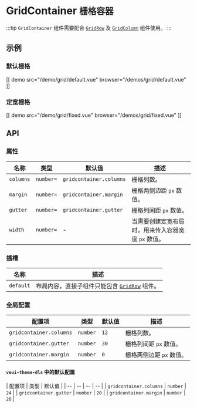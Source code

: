 # GridContainer <small>栅格容器</small>

:::tip
`GridContainer` 组件需要配合 [`GridRow`](./grid-row) 及 [`GridColumn`](./grid-column) 组件使用。
:::

## 示例

### 默认栅格

[[ demo src="/demo/grid/default.vue" browser="/demos/grid/default.vue" ]]

### 定宽栅格

[[ demo src="/demo/grid/fixed.vue" browser="/demos/grid/fixed.vue" ]]

## API

### 属性

| 名称 | 类型 | 默认值 | 描述 |
| -- | -- | -- | -- |
| `columns` | `number=` | `gridcontainer.columns` | 栅格列数。 |
| `margin` | `number=` | `gridcontainer.margin` | 栅格两侧边距 `px` 数值。 |
| `gutter` | `number=` | `gridcontainer.gutter` | 栅格列间距 `px` 数值。 |
| `width` | `number=` | - | 当需要创建定宽布局时，用来传入容器宽度 `px` 数值。 |

### 插槽

| 名称 | 描述 |
| -- | -- |
| `default` | 布局内容，直接子组件只能包含 [`GridRow`](./grid-row) 组件。 |

### 全局配置

| 配置项 | 类型 | 默认值 | 描述 |
| -- | -- | -- | -- |
| `gridcontainer.columns` | `number` | `12` | 栅格列数。 |
| `gridcontainer.gutter` | `number` | `30` | 栅格列间距 `px` 数值。 |
| `gridcontainer.margin` | `number` | `0` | 栅格两侧边距 `px` 数值。 |

#### `veui-theme-dls` 中的默认配置

| 配置项 | 类型 | 默认值 |
| -- | -- | -- | -- |
| `gridcontainer.columns` | `number` | `24` |
| `gridcontainer.gutter` | `number` | `20` |
| `gridcontainer.margin` | `number` | `20` |
